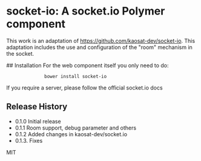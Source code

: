 
socket-io: A socket.io Polymer component
========================================

This work is an adaptation of https://github.com/kaosat-dev/socket-io.
This adaptation includes the use and configuration of the "room" mechanism in the socket.


## Installation
For the web component itself you only need to do:

                  bower install socket-io


If you require a server, please follow the official socket.io docs


## Release History

* 0.1.0 Initial release
* 0.1.1 Room support, debug parameter and others
* 0.1.2 Added changes in kaosat-dev/socket.io
* 0.1.3. Fixes

MIT
